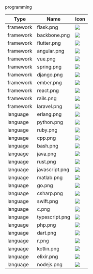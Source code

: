 programming

Type | Name | Icon
--|--|--
framework|flask.png|![](../resources/programming/framework/flask.png)
framework|backbone.png|![](../resources/programming/framework/backbone.png)
framework|flutter.png|![](../resources/programming/framework/flutter.png)
framework|angular.png|![](../resources/programming/framework/angular.png)
framework|vue.png|![](../resources/programming/framework/vue.png)
framework|spring.png|![](../resources/programming/framework/spring.png)
framework|django.png|![](../resources/programming/framework/django.png)
framework|ember.png|![](../resources/programming/framework/ember.png)
framework|react.png|![](../resources/programming/framework/react.png)
framework|rails.png|![](../resources/programming/framework/rails.png)
framework|laravel.png|![](../resources/programming/framework/laravel.png)
language|erlang.png|![](../resources/programming/language/erlang.png)
language|python.png|![](../resources/programming/language/python.png)
language|ruby.png|![](../resources/programming/language/ruby.png)
language|cpp.png|![](../resources/programming/language/cpp.png)
language|bash.png|![](../resources/programming/language/bash.png)
language|java.png|![](../resources/programming/language/java.png)
language|rust.png|![](../resources/programming/language/rust.png)
language|javascript.png|![](../resources/programming/language/javascript.png)
language|matlab.png|![](../resources/programming/language/matlab.png)
language|go.png|![](../resources/programming/language/go.png)
language|csharp.png|![](../resources/programming/language/csharp.png)
language|swift.png|![](../resources/programming/language/swift.png)
language|c.png|![](../resources/programming/language/c.png)
language|typescript.png|![](../resources/programming/language/typescript.png)
language|php.png|![](../resources/programming/language/php.png)
language|dart.png|![](../resources/programming/language/dart.png)
language|r.png|![](../resources/programming/language/r.png)
language|kotlin.png|![](../resources/programming/language/kotlin.png)
language|elixir.png|![](../resources/programming/language/elixir.png)
language|nodejs.png|![](../resources/programming/language/nodejs.png)
